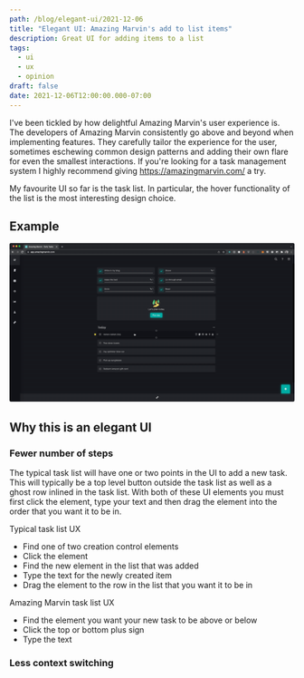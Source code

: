 ```yaml
---
path: /blog/elegant-ui/2021-12-06
title: "Elegant UI: Amazing Marvin's add to list items"
description: Great UI for adding items to a list
tags:
  - ui
  - ux
  - opinion
draft: false
date: 2021-12-06T12:00:00.000-07:00
---
```

I've been tickled by how delightful Amazing Marvin's user experience is. The developers of Amazing Marvin consistently go above and beyond when implementing features. They carefully tailor the experience for the user, sometimes eschewing common design patterns and adding their own flare for even the smallest interactions. If you're looking for a task management system I highly recommend giving https://amazingmarvin.com/ a try.

My favourite UI so far is the task list. In particular, the hover functionality of the list is the most interesting design choice.

## Example

![Animated image of user viewing a list hovering over a list item and the list item displaying a plus above and below in the ui](2021-12-06-10.19.21.gif)

## Why this is an elegant UI

### Fewer number of steps

The typical task list will have one or two points in the UI to add a new task. This will typically be a top level button outside the task list as well as a ghost row inlined in the task list. With both of these UI elements you must first click the element, type your text and then drag the element into the order that you want it to be in.

Typical task list UX

- Find one of two creation control elements
- Click the element
- Find the new element in the list that was added
- Type the text for the newly created item
- Drag the element to the row in the list that you want it to be in

Amazing Marvin task list UX

- Find the element you want your new task to be above or below
- Click the top or bottom plus sign
- Type the text

### Less context switching





